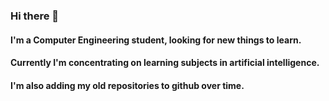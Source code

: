 ### Hi there 👋
#### I'm a Computer Engineering student, looking for new things to learn.
#### Currently I'm concentrating on learning subjects in artificial intelligence.
#### I'm also adding my old repositories to github over time.

<!--
**smhash78/smhash78** is a ✨ _special_ ✨ repository because its `README.md` (this file) appears on your GitHub profile.

Here are some ideas to get you started:

- 🔭 I’m currently working on ...
- 🌱 I’m currently learning ...
- 👯 I’m looking to collaborate on ...
- 🤔 I’m looking for help with ...
- 💬 Ask me about ...
- 📫 How to reach me: ...
- 😄 Pronouns: ...
- ⚡ Fun fact: ...
-->
